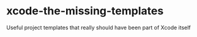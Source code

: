 # xcode-the-missing-templates
Useful project templates that really should have been part of Xcode itself
